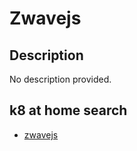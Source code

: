 # Zwavejs

## Description

No description provided.

## k8 at home search

- [zwavejs](https://nanne.dev/k8s-at-home-search/#/zwavejs)
